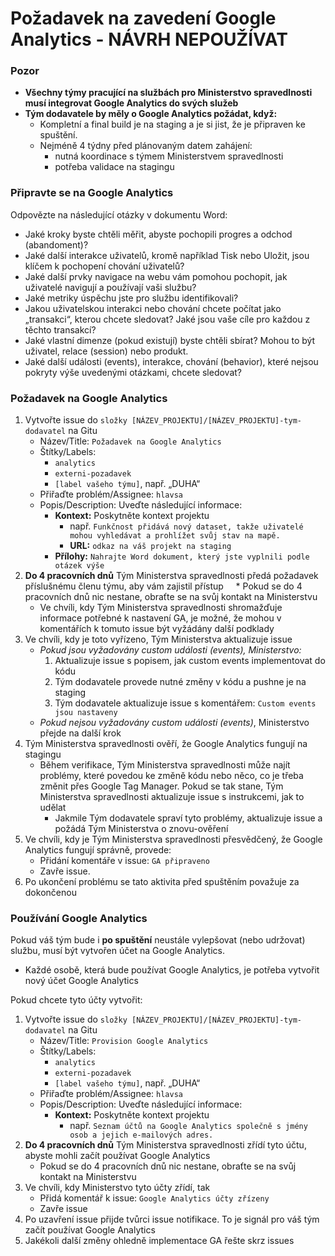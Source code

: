 # Požadavek na zavedení Google Analytics - NÁVRH NEPOUŽÍVAT

### Pozor

* **Všechny týmy pracující na službách pro Ministerstvo spravedlnosti musí integrovat Google Analytics do svých služeb**
* **Tým dodavatele by měly o Google Analytics požádat, když:**
  * Kompletní a final build je na staging a je si jist, že je připraven ke spuštění.
  * Nejméně 4 týdny před plánovaným datem zahájení:
    - nutná koordinace s týmem Ministerstvem spravedlnosti
    - potřeba validace na stagingu

### Připravte se na Google Analytics

Odpovězte na následující otázky v dokumentu Word:

* Jaké kroky byste chtěli měřit, abyste pochopili progres a odchod (abandoment)?
* Jaké další interakce uživatelů, kromě například Tisk nebo Uložit, jsou klíčem k pochopení chování uživatelů?
* Jaké další prvky navigace na webu vám pomohou pochopit, jak uživatelé navigují a používají vaši službu?
* Jaké metriky úspěchu jste pro službu identifikovali?
* Jakou uživatelskou interakci nebo chování chcete počítat jako „transakci“, kterou chcete sledovat? Jaké jsou vaše cíle pro každou z těchto transakcí?
* Jaké vlastní dimenze (pokud existují) byste chtěli sbírat? Mohou to být uživatel, relace (session) nebo produkt.
* Jaké další události (events), interakce, chování (behavior), které nejsou pokryty výše uvedenými otázkami, chcete sledovat?

### Požadavek na Google Analytics

1. Vytvořte issue do ```složky [NÁZEV_PROJEKTU]/[NÁZEV_PROJEKTU]-tym-dodavatel``` na Gitu
    * Název/Title: ```Požadavek na Google Analytics```
    * Štítky/Labels:
      * ```analytics```
      * ```externi-pozadavek```
      * ```[label vašeho týmu]```, např. „DUHA“
    * Přiřaďte problém/Assignee: ```hlavsa```
    * Popis/Description: Uveďte následující informace:
      * **Kontext:** Poskytněte kontext projektu
        * např. ```Funkčnost přidává nový dataset, takže uživatelé mohou vyhledávat a prohlížet svůj stav na mapě.```
        * **URL:** ```odkaz na váš projekt na staging```
      * **Přílohy:** ```Nahrajte Word dokument, který jste vyplnili podle otázek výše```
2. **Do 4 pracovních dnů** Tým Ministerstva spravedlnosti předá požadavek příslušnému členu týmu, aby vám zajistil přístup
    * Pokud se do 4 pracovních dnů nic nestane, obraťte se na svůj kontakt na Ministerstvu
    * Ve chvíli, kdy Tým Ministerstva spravedlnosti shromažďuje informace potřebné k nastavení GA, je možné, že mohou v komentářích k tomuto issue být vyžádány další podklady
3. Ve chvíli, kdy je toto vyřízeno, Tým Ministerstva aktualizuje issue
    * *Pokud jsou vyžadovány custom události (events), Ministerstvo:*
      1. Aktualizuje issue s popisem, jak custom events implementovat do kódu
      1. Tým dodavatele provede nutné změny v kódu a pushne je na staging
      1. Tým dodavatele aktualizuje issue s komentářem: ```Custom events jsou nastaveny```
    * *Pokud nejsou vyžadovány custom události (events)*, Ministerstvo přejde na další krok
4. Tým Ministerstva spravedlnosti ověří, že Google Analytics fungují na stagingu
    * Během verifikace, Tým Ministerstva spravedlnosti může najít problémy, které povedou ke změně kódu nebo něco, co je třeba změnit přes Google Tag Manager. Pokud se tak stane, Tým Ministerstva spravedlnosti aktualizuje issue s instrukcemi, jak to udělat
      * Jakmile Tým dodavatele spraví tyto problémy, aktualizuje issue a požádá Tým Ministerstva o znovu-ověření
5. Ve chvíli, kdy je Tým Ministerstva spravedlnosti přesvědčený, že Google Analytics fungují správně, provede:
    * Přidání komentáře v issue: ```GA připraveno```
    * Zavře issue.
6. Po ukončení problému se tato aktivita před spuštěním považuje za dokončenou


### Používání Google Analytics

Pokud váš tým bude i **po spuštění** neustále vylepšovat (nebo udržovat) službu, musí být vytvořen účet na Google Analytics.

* Každé osobě, která bude používat Google Analytics, je potřeba vytvořit nový účet Google Analytics

Pokud chcete tyto účty vytvořit:

1. Vytvořte issue do ```složky [NÁZEV_PROJEKTU]/[NÁZEV_PROJEKTU]-tym-dodavatel``` na Gitu
    * Název/Title: ```Provision Google Analytics```
    * Štítky/Labels:
      * ```analytics```
      * ```externi-pozadavek```
      * ```[label vašeho týmu]```, např. „DUHA“
    * Přiřaďte problém/Assignee: ```hlavsa```
    * Popis/Description: Uveďte následující informace:
      * **Kontext:** Poskytněte kontext projektu
        * např. ```Seznam účtů na Google Analytics společně s jmény osob a jejich e-mailových adres.```
2. **Do 4 pracovních dnů** Tým Ministerstva spravedlnosti zřídí tyto účtu, abyste mohli začít používat Google Analytics
    * Pokud se do 4 pracovních dnů nic nestane, obraťte se na svůj kontakt na Ministerstvu
3. Ve chvíli, kdy Ministerstvo tyto účty zřídí, tak
    * Přidá komentář k issue: ```Google Analytics účty zřízeny```
    * Zavře issue
4. Po uzavření issue přijde tvůrci issue notifikace. To je signál pro váš tým začít používat Google Analytics
5. Jakékoli další změny ohledně implementace GA řešte skrz issues